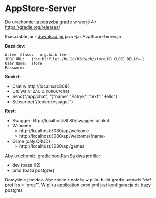 # AppStore-Server

Do uruchomienia potrzeba gradle w wersji 4+  
https://gradle.org/releases/

Executable jar - [download jar](https://github.com/Patresss/AppStore-Server/raw/master/AppStore-Server.jar)
java -jar AppStore-Server.jar

**Baza dev:**
```
Driver Class:	org.h2.Driver
JDBC URL:	jdbc:h2:file:./build/h2db/db/store;DB_CLOSE_DELAY=-1
User Name:	store
Password:	
```

**Socket:**
- Chat w http://localhost:8080
- Url: ws://127.0.0.1:8080/chat
- Send("/app/chat", "{\"name\":\"Patryk\", \"text\":\"Hello\"}
- Subscribe("/topic/messages")

**Rest:**
- Swagger: http://localhost:8080/swagger-ui.html
- Welcome 
    - http://localhost:8080/api/welcome
    - http://localhost:8080/api/welcome/{name}
- Game (cały CRUD)
    - http://localhost:8080/api/games

Aby uruchomić: gradle bootRun
Są dwa profile:
- dev (baza H2)
- prod (baza postgres)

Domyślnie jest dev. Aby zmienić należy w pliku build.gradle ustawić "def profiles = 'prod'". W pliku application-prod.yml jest konfiguracja do bazy postgres

